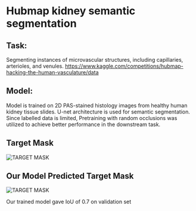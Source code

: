# Hubmap kidney semantic segmentation
## Task:
Segmenting instances of microvascular structures, including capillaries, arterioles, and venules. 
https://www.kaggle.com/competitions/hubmap-hacking-the-human-vasculature/data
## Model:
Model is trained on 2D PAS-stained histology images from healthy human kidney tissue slides. U-net architecture is used for semantic segmentation.
Since labelled data is limited, Pretraining with random occlusions was utilized to achieve better performance in the downstream task.

## Target Mask
![TARGET MASK](https://github.com/maqsoodshaik/hubmap_kidney_semantic_segmentation/blob/main/target.png)

## Our Model Predicted Target Mask
![TARGET MASK](https://github.com/maqsoodshaik/hubmap_kidney_semantic_segmentation/blob/main/target_1.png)

Our trained model gave IoU of 0.7 on validation set
